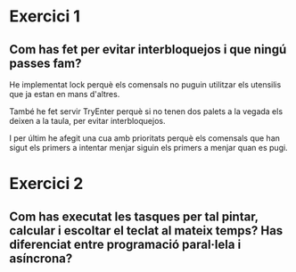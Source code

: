 # Exercici 1

## Com has fet per evitar interbloquejos i que ningú passes fam?

He implementat lock perquè els comensals no puguin utilitzar els utensilis que ja estan en mans d'altres.

També he fet servir TryEnter perquè si no tenen dos palets a la vegada els deixen a la taula, per evitar interbloquejos.

I per últim he afegit una cua amb prioritats perquè els comensals que han sigut els primers a intentar menjar siguin els primers a menjar quan es pugi.

# Exercici 2

## Com has executat les tasques per tal pintar, calcular i escoltar el teclat al mateix temps? Has diferenciat entre programació paral·lela i asíncrona?
